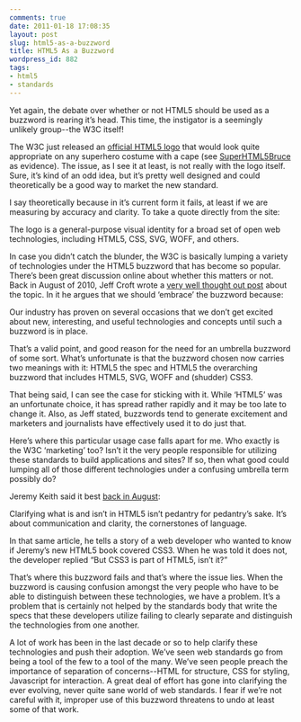 ```yaml
---
comments: true
date: 2011-01-18 17:08:35
layout: post
slug: html5-as-a-buzzword
title: HTML5 As a Buzzword
wordpress_id: 882
tags:
- html5
- standards
---
```


Yet again, the debate over whether or not HTML5 should be used as a buzzword is rearing it’s head. This time, the instigator is a seemingly unlikely group--the W3C itself!





The W3C just released an [official HTML5 logo](http://www.w3.org/html/logo/) that would look quite appropriate on any superhero costume with a cape (see [SuperHTML5Bruce](http://twitter.com/#!/SuperHTML5Bruce) as evidence). The issue, as I see it at least, is not really with the logo itself. Sure, it’s kind of an odd idea, but it’s pretty well designed and could theoretically be a good way to market the new standard. 





I say theoretically because in it’s current form it fails, at least if we are measuring by accuracy and clarity. To take a quote directly from the site:





> 
  The logo is a general-purpose visual identity for a broad set of open web technologies, including HTML5, CSS, SVG, WOFF, and others.






In case you didn’t catch the blunder, the W3C is basically lumping a variety of technologies under the HTML5 buzzword that has become so popular. There’s been great discussion online about whether this matters or not. Back in August of 2010, Jeff Croft wrote a [very well thought out post](http://jeffcroft.com/blog/2010/aug/02/term-html5/) about the topic. In it he argues that we should ‘embrace’ the buzzword because:





> 
  Our industry has proven on several occasions that we don’t get excited about new, interesting, and useful technologies and concepts until such a buzzword is in place.






That’s a valid point, and good reason for the need for an umbrella buzzword of some sort. What’s unfortunate is that the buzzword chosen now carries two meanings with it: HTML5 the spec and HTML5 the overarching buzzword that includes HTML5, SVG, WOFF and (shudder) CSS3.





That being said, I can see the case for sticking with it. While ‘HTML5’ was an unfortunate choice, it has spread rather rapidly and it may be too late to change it. Also, as Jeff stated, buzzwords tend to generate excitement and marketers and journalists have effectively used it to do just that.





Here’s where this particular usage case falls apart for me. Who exactly is the W3C ‘marketing’ too? Isn’t it the very people responsible for utilizing these standards to build applications and sites? If so, then what good could lumping all of those different technologies under a confusing umbrella term possibly do?





Jeremy Keith said it best [back in August](http://adactio.com/journal/1684/):





> 
  Clarifying what is and isn’t in HTML5 isn’t pedantry for pedantry’s sake. It’s about communication and clarity, the cornerstones of language.






In that same article, he tells a story of a web developer who wanted to know if Jeremy’s new HTML5 book covered CSS3. When he was told it does not, the developer replied “But CSS3 is part of HTML5, isn’t it?”





That’s where this buzzword fails and that’s where the issue lies. When the buzzword is causing confusion amongst the very people who have to be able to distinguish between these technologies, we have a problem. It’s a problem that is certainly not helped by the standards body that write the specs that these developers utilize failing to clearly separate and distinguish the technologies from one another.





A lot of work has been in the last decade or so to help clarify these technologies and push their adoption. We’ve seen web standards go from being a tool of the few to a tool of the many. We’ve seen people preach the importance of separation of concerns--HTML for structure, CSS for styling, Javascript for interaction. A great deal of effort has gone into clarifying the ever evolving, never quite sane world of web standards. I fear if we’re not careful with it, improper use of this buzzword threatens to undo at least some of that work.
